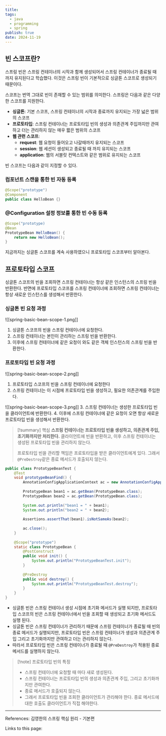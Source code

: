 ```yaml
---
title: 
tags:
  - java
  - programming
  - spring
publish: true
date: 2024-11-19
---
```

## 빈 스코프란?
스프링 빈은 스프링 컨테이너의 시작과 함께 생성되어서 스프링 컨테이너가 종료될 때 까지 유지된다고 학습했다. 이것은 스프링 빈이 기본적으로 싱글톤 스코프로 생성되기 때문이다.

스코프는 번역 그대로 빈이 존재할 수 있는 범위를 의미한다. 스프링은 다음과 같은 다양한 스코프를 지원한다.

- **싱글톤**: 기본 스코프, 스프링 컨테이너의 시작과 종료까지 유지되는 가장 넓은 범위의 스코프
- **프로토타입**: 스프링 컨테이너는 프로토타입 빈의 생성과 의존관계 주입까지만 관여하고 더는 관리하지 않는 매우 짧은 범위의 스코프
- **웹 관련 스코프**:
	- **request**: 웹 요청이 들어오고 나갈때까지 유지되는 스코프
	- **session**: 웹 세션이 생성되고 종료될 때 까지 유지되는 스코프
	- **application**: 웹의 서블릿 컨텍스트와 같은 범위로 유지되는 스코프

빈 스코프는 다음과 같이 지정할 수 있다.
### 컴포넌트 스캔을 통한 빈 자동 등록
```java
@Scope("prototype")
@Component
public class HelloBean {}
```

### @Configuration 설정 정보를 통한 빈 수동 등록
```java
@Scope("prototype)
@Bean
PrototypeBean HelloBean() {
	return new HelloBean();
}
```

지금까지는 싱글톤 스코프를 계속 사용하였으니 프로토타입 스코프부터 알아본다.

## 프로토타입 스코프
싱글톤 스코프의 빈을 조회하면 스프링 컨테이너는 항상 같은 인스턴스의 스프링 빈을 반환한다. 반면에 프로토타입 스코프를 스프링 컨테이너에 조회하면 스프링 컨테이너는 항상 새로운 인스턴스를 생성해서 반환한다.

### 싱글톤 빈 요청 과정

![[spring-basic-bean-scope-1.png]]
1. 싱글톤 스코프의 빈을 스프링 컨테이너에 요청한다.
2. 스프링 컨테이너는 본인이 관리하는 스프링 빈을 반환한다.
3. 이후에 스프링 컨테이너에 같은 요청이 와도 같은 객체 인스턴스의 스프링 빈을 반환한다.

### 프로토타입 빈 요청 과정

![[spring-basic-bean-scope-2.png]]
1. 프로토타입 스코프의 빈을 스프링 컨테이너에 요청한다
2. 스프링 컨테이너는 이 시점에 프로토타입 빈을 생성하고, 필요한 의존관계를 주입한다.

![[spring-basic-bean-scope-3.png]]
3. 스프링 컨테이너는 생성한 프로토타입 빈을 클라이언트에 반환한다.
4. 이후에 스프링 컨테이너에 같은 요청이 오면 항상 새로운 프로토타입 빈을 생성해서 반환한다.


> [!summary] 핵심
> **스프링 컨테이너는 프로토타입 빈을 생성하고, 의존관계 주입, 초기화까지만 처리한다.** 
> 클라이언트에 빈을 반환하고, 이후 스프링 컨테이너는 생성된 프로토타입 빈을 관리하지 않는다. 
> 
> 프로토타입 빈을 관리할 책임은 프로토타입을 받은 클라이언트에게 있다. 그래서 `@PreDestroy`같은 종료 메서드가 호출되지 않는다.

```java
public class PrototypeBeanTest {  
    @Test  
    void prototypeBeanFind() {  
        AnnotationConfigApplicationContext ac = new AnnotationConfigApplicationContext(PrototypeBean.class);  
  
        PrototypeBean bean1 = ac.getBean(PrototypeBean.class);  
        PrototypeBean bean2 = ac.getBean(PrototypeBean.class);  
  
        System.out.println("bean1 = " + bean1);  
        System.out.println("bean2 = " + bean2);  
  
        Assertions.assertThat(bean1).isNotSameAs(bean2);  
  
        ac.close();  
    }  
  
    @Scope("prototype")  
    static class PrototypeBean {  
        @PostConstruct  
        public void init() {  
            System.out.println("PrototypeBeanTest.init");  
        }  
  
        @PreDestroy  
        public void destroy() {  
            System.out.println("PrototypeBeanTest.destroy");  
        }  
    }
}
```
- 싱글톤 빈은 스프링 컨테이너 생성 시점에 초기화 메서드가 실행 되지만, 프로토타입 스코프의 빈은 스프링 컨테이너에서 빈을 조회할 때 생성되고 초기화 메서드도 실행 된다.
- 싱글톤 빈은 스프링 컨테이너가 관리하기 때문에 스프링 컨테이너가 종료될 때 빈의 종료 메서드가 실행되지만, 프로토타입 빈은 스프링 컨테이너가 생성과 의존관계 주입 그리고 초기화까지만 관여하고 더는 관리하지 않는다.
- 따라서 프로토타입 빈은 스프링 컨테이너가 종료될 때 `@PreDestroy`가 적용된 종료 메서드를 실행하지 않는다.


> [!note] 프로토타입 빈의 특징
> - 스프링 컨테이너에 요청할 때 마다 새로 생성된다.
> - 스프링 컨테이너는 프로토타입 빈의 생성과 의존관계 주입, 그리고 초기화까지만 관여한다.
> - 종료 메서드가 호출되지 않는다.
> - 그래서 프로토타입 빈을 조회한 클라이언트가 관리해야 한다. 종료 메서드에 대한 호출도 클라이언트가 직접 해야한다.



---
References: 김영한의 스프링 핵심 원리 - 기본편

Links to this page: 